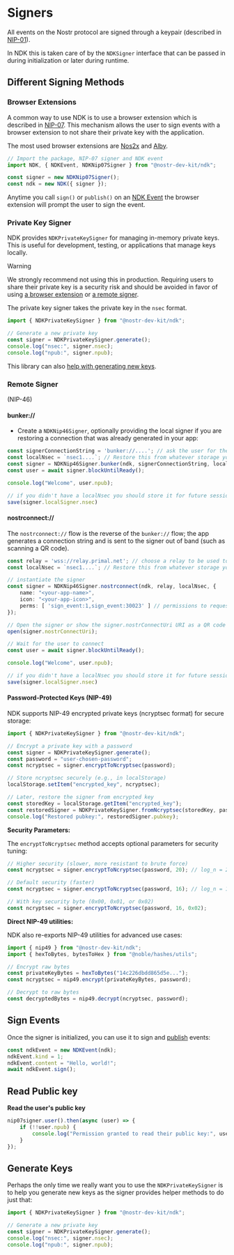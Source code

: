 # Signers

All events on the Nostr protocol are signed through a keypair 
(described in [NIP-01](https://nostr-nips.com/nip-01#events-and-signatures)).

In NDK this is taken care of by the `NDKSigner` interface that can be passed in during initialization or later during
runtime.

## Different Signing Methods

### Browser Extensions

A common way to use NDK is to use a browser extension which is described in [NIP-07](https://nostr-nips.com/nip-07). 
This mechanism allows the user to sign events with a browser extension to not share their private key 
with the application. 

The most used browser extensions are [Nos2x](https://github.com/fiatjaf/nos2x) and [Alby](https://getalby.com/alby-extension).

```ts
// Import the package, NIP-07 signer and NDK event
import NDK, { NDKEvent, NDKNip07Signer } from "@nostr-dev-kit/ndk";

const signer = new NDKNip07Signer();
const ndk = new NDK({ signer });
```

Anytime you call `sign()` or `publish()` on an [NDK Event](/core/docs/fundamentals/events.html) the browser
extension will prompt the user to sign the event.

### Private Key Signer

NDK provides `NDKPrivateKeySigner` for managing in-memory private keys. This is useful for development, testing, or applications that manage keys locally.

> [!WARNING]
> We strongly recommend not using this in production. Requiring users to share their private key is a security
> risk and should be avoided in favor of using [a browser extension](/core/docs/fundamentals/signers.html#browser-extensions) 
> or [a remote signer](/core/docs/fundamentals/signers.html#remote-signer).

The private key signer takes the private key in the `nsec` format.

```ts
import { NDKPrivateKeySigner } from "@nostr-dev-kit/ndk";

// Generate a new private key
const signer = NDKPrivateKeySigner.generate();
console.log("nsec:", signer.nsec);
console.log("npub:", signer.npub);
```

This library can also [help with generating new keys](/core/docs/fundamentals/signers.html#generate-keys).


### Remote Signer

(NIP-46)

#### bunker://
* Create a `NDKNip46Signer`, optionally providing the local signer if you are restoring a connection that was already generated in your app:

```ts
const signerConnectionString = 'bunker://....'; // ask the user for the bunker connection string
const localNsec = `nsec1....`; // Restore this from whatever storage your app is using, if you have it
const signer = NDKNip46Signer.bunker(ndk, signerConnectionString, localNsec);
const user = await signer.blockUntilReady();

console.log("Welcome", user.npub);

// if you didn't have a localNsec you should store it for future sessions of your app
save(signer.localSigner.nsec)
```

#### nostrconnect://
The `nostrconnect://` flow is the reverse of the `bunker://` flow; the app generates a connection string and is sent to the signer out of band (such as scanning a QR code).

```ts
const relay = 'wss://relay.primal.net'; // choose a relay to be used to communicate with the signer
const localNsec = `nsec1....`; // Restore this from whatever storage your app is using, if you have it

// instantiate the signer
const signer = NDKNip46Signer.nostrconnect(ndk, relay, localNsec, {
    name: "<your-app-name>",
    icon: "<your-app-icon>",
    perms: [ 'sign_event:1,sign_event:30023' ] // permissions to request (e.g. sign event kind:1 and kind:30023)
});

// Open the signer or show the signer.nostrConnectUri URI as a QR code
open(signer.nostrConnectUri);

// Wait for the user to connect
const user = await signer.blockUntilReady();

console.log("Welcome", user.npub);

// if you didn't have a localNsec you should store it for future sessions of your app
save(signer.localSigner.nsec)
```

#### Password-Protected Keys (NIP-49)

NDK supports NIP-49 encrypted private keys (ncryptsec format) for secure storage:

```ts
import { NDKPrivateKeySigner } from "@nostr-dev-kit/ndk";

// Encrypt a private key with a password
const signer = NDKPrivateKeySigner.generate();
const password = "user-chosen-password";
const ncryptsec = signer.encryptToNcryptsec(password);

// Store ncryptsec securely (e.g., in localStorage)
localStorage.setItem("encrypted_key", ncryptsec);

// Later, restore the signer from encrypted key
const storedKey = localStorage.getItem("encrypted_key");
const restoredSigner = NDKPrivateKeySigner.fromNcryptsec(storedKey, password);
console.log("Restored pubkey:", restoredSigner.pubkey);
```

**Security Parameters:**

The `encryptToNcryptsec` method accepts optional parameters for security tuning:

```ts
// Higher security (slower, more resistant to brute force)
const ncryptsec = signer.encryptToNcryptsec(password, 20); // log_n = 20 (~2 seconds, 1GB memory)

// Default security (faster)
const ncryptsec = signer.encryptToNcryptsec(password, 16); // log_n = 16 (~100ms, 64MB memory)

// With key security byte (0x00, 0x01, or 0x02)
const ncryptsec = signer.encryptToNcryptsec(password, 16, 0x02);
```

**Direct NIP-49 utilities:**

NDK also re-exports NIP-49 utilities for advanced use cases:

```ts
import { nip49 } from "@nostr-dev-kit/ndk";
import { hexToBytes, bytesToHex } from "@noble/hashes/utils";

// Encrypt raw bytes
const privateKeyBytes = hexToBytes("14c226dbdd865d5e...");
const ncryptsec = nip49.encrypt(privateKeyBytes, password);

// Decrypt to raw bytes
const decryptedBytes = nip49.decrypt(ncryptsec, password);
```

## Sign Events

Once the signer is initialized, you can use it to sign and [publish](/core/docs/fundamentals/publishing.html) events:

```ts
const ndkEvent = new NDKEvent(ndk);
ndkEvent.kind = 1;
ndkEvent.content = "Hello, world!";
await ndkEvent.sign();
```

## Read Public key


**Read the user's public key**

```ts
nip07signer.user().then(async (user) => {
    if (!!user.npub) {
        console.log("Permission granted to read their public key:", user.npub);
    }
});
```

## Generate Keys

Perhaps the only time we really want you to use the `NDKPrivateKeySigner` is to help you generate new keys as the signer
provides helper methods to do just that:

```ts
import { NDKPrivateKeySigner } from "@nostr-dev-kit/ndk";

// Generate a new private key
const signer = NDKPrivateKeySigner.generate();
console.log("nsec:", signer.nsec);
console.log("npub:", signer.npub);
```


